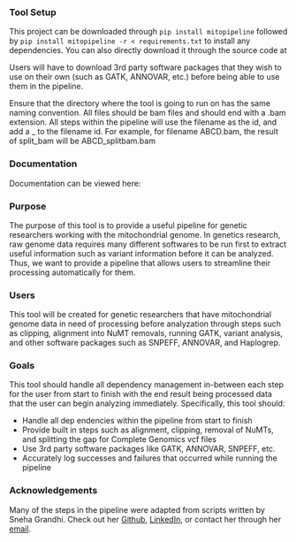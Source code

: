 ### Tool Setup
This project can be downloaded through ``` pip install mitopipeline ``` followed by ``` pip install mitopipeline -r < requirements.txt ``` to install any dependencies. You can also directly download it through the source code at

Users will have to download 3rd party software packages that they wish to use on their own (such as GATK, ANNOVAR, etc.) before being able to use them in the pipeline.

Ensure that the directory where the tool is going to run on has the same naming convention. All files should be bam files and should end with a .bam extension. All steps within the pipeline will use the filename as the id, and add a _<stepname> to the filename id. For example, for filename ABCD.bam, the result of split_bam will be ABCD_splitbam.bam

### Documentation
Documentation can be viewed here: 

### Purpose
The purpose of this tool is to provide a useful pipeline for genetic researchers working with the mitochondrial genome. In genetics research, raw genome data requires many different softwares to be run first to extract useful information such as variant information before it can be analyzed. Thus, we want to provide a pipeline that allows users to streamline their processing automatically for them. 

### Users
This tool will be created for genetic researchers that have mitochondrial genome data in need of processing before analyzation through steps such as clipping, alignment into NuMT removals, running GATK, variant analysis, and other software packages such as SNPEFF, ANNOVAR, and Haplogrep.

### Goals
This tool should handle all dependency management in-between each step for the user from start to finish with the end result being processed data that the user can begin analyzing immediately. Specifically, this tool should:
- Handle all dep	endencies within the pipeline from start to finish
- Provide built in steps such as alignment, clipping, removal of NuMTs, and splitting the gap for Complete Genomics vcf files
- Use 3rd party software packages like GATK, ANNOVAR, SNPEFF, etc.
- Accurately log successes and failures that occurred while running the pipeline

### Acknowledgements
Many of the steps in the pipeline were adapted from scripts written by Sneha Grandhi. Check out her [Github](https://github.com/sneha-grandhi), [LinkedIn](https://www.linkedin.com/in/sneha-grandhi-phd-0165aa58/), or contact her through her [email](sneha_grandhi@hms.harvard.edu).
